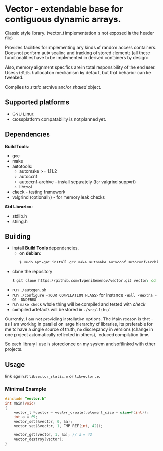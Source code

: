 # Vector - extendable base for contiguous dynamic arrays.
Classic style library. (vector_t implementation is not exposed in the header file)

Provides facilities for implementing any kinds of random access containers.
Does not perform auto scaling and tracking of stored elements 
(all these functionalities have to be implemented in derived containers by design)

Also, memory alignment specifics are in total responsibility of the end user.
Uses `stdlib.h` allocation mechanism by default, but that behavior can be tweaked.

Compiles to *static* archive and/or *shared* object. 

## Supported platforms
- GNU Linux
- crossplatform compatability is not planned yet.

## Dependencies
**Build Tools**:
  - gcc
  - make
  - autotools:
    - automake >= 1.11.2
    - autoconf
    - autoconf-archive - install separately (for valgrind support)
    - libtool
  - check - testing framework
  - valgrind (optionally) - for memory leak checks

**Std Libraries**:
  - stdlib.h
  - string.h

## Building
- install **Build Tools** dependencies.
  - on **debian**:
    ```sh
    $ sudo apt-get install gcc make automake autoconf autoconf-archive libtool check valgrind
    ```
- clone the repository
  ```sh
  $ git clone https://githib.com/EvgeniSemenov/vector.git vector; cd vector
  ```
- run `./autogen.sh`
- run `./configure <YOUR COMPILATION FLAGS>` for instance `-Wall -Wextra -O3 -DNDEBUG`
- run `make check`
  whole thing will be compiled and tested with *check*
- compiled artefacts will be stored in `./src/.libs/`

Currently, I am not providing installation options.
The Main reason is that - as I am working in parallel on large hierarchy of libraries, 
its preferable for me to have a single source of truth, no discrepancy in versions
(change in one project automatically reflected in others), reduced compilation time.

So each library I use is stored once on my system and softlinked with other projects.

## Usage
link against `libvector_static.a` or `libvector.so`

### Minimal Example
```c
#include "vector.h"
int main(void)
{
    vector_t *vector = vector_create(.element_size = sizeof(int));
    int a = 69;
    vector_set(&vector, 0, &a);
    vector_set(&vector, 1, TMP_REF(int, 42));

    vector_get(vector, 1, &a); // a = 42
    vector_destroy(vector);
}
```
